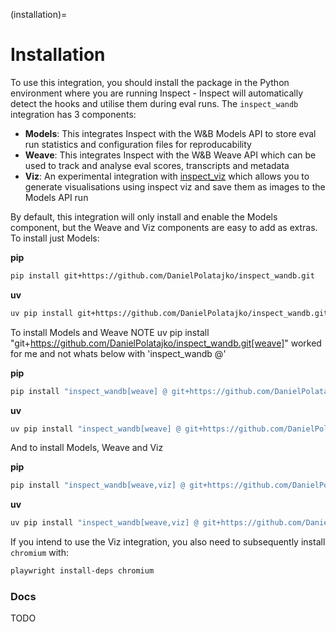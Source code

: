 (installation)=
# Installation

To use this integration, you should install the package in the Python environment where you are running Inspect - Inspect will automatically detect the hooks and utilise them during eval runs. The `inspect_wandb` integration has 3 components:

- **Models**: This integrates Inspect with the W&B Models API to store eval run statistics and configuration files for reproducability
- **Weave**: This integrates Inspect with the W&B Weave API which can be used to track and analyse eval scores, transcripts and metadata
- **Viz**: An experimental integration with [inspect_viz](https://github.com/meridianlabs-ai/inspect_viz) which allows you to generate visualisations using inspect viz and save them as images to the Models API run

By default, this integration will only install and enable the Models component, but the Weave and Viz components are easy to add as extras. To install just Models:

**pip**
```bash
pip install git+https://github.com/DanielPolatajko/inspect_wandb.git
```

**uv**
```bash
uv pip install git+https://github.com/DanielPolatajko/inspect_wandb.git
```

To install Models and Weave
NOTE uv pip install "git+https://github.com/DanielPolatajko/inspect_wandb.git[weave]" worked for me and not whats below with 'inspect_wandb @'

**pip**
```bash
pip install "inspect_wandb[weave] @ git+https://github.com/DanielPolatajko/inspect_wandb.git"
```

**uv**
```bash
uv pip install "inspect_wandb[weave] @ git+https://github.com/DanielPolatajko/inspect_wandb.git"
```

And to install Models, Weave and Viz

**pip**
```bash
pip install "inspect_wandb[weave,viz] @ git+https://github.com/DanielPolatajko/inspect_wandb.git"
```

**uv**
```bash
uv pip install "inspect_wandb[weave,viz] @ git+https://github.com/DanielPolatajko/inspect_wandb.git"
```

If you intend to use the Viz integration, you also need to subsequently install `chromium` with:

```bash
playwright install-deps chromium
```

### Docs
TODO